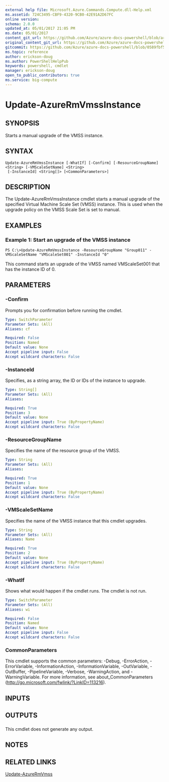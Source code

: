 ```yaml
---
external help file: Microsoft.Azure.Commands.Compute.dll-Help.xml
ms.assetid: 724C3495-CBF9-4320-9CB0-42E91A2D67FC
online version:
schema: 2.0.0
updated_at: 05/01/2017 21:05 PM
ms.date: 05/01/2017
content_git_url: https://github.com/Azure/azure-docs-powershell/blob/armsql/azureps-cmdlets-docs/ResourceManager/AzureRM.Compute/v2.1.0/Update-AzureRmVmssInstance.md
original_content_git_url: https://github.com/Azure/azure-docs-powershell/blob/armsql/azureps-cmdlets-docs/ResourceManager/AzureRM.Compute/v2.1.0/Update-AzureRmVmssInstance.md
gitcommit: https://github.com/Azure/azure-docs-powershell/blob/0589fbf53d27e39e0cf445261d29c64fb0859d62
ms.topic: reference
author: erickson-doug
ms.author: PowerShellHelpPub
keywords: powershell, cmdlet
manager: erickson-doug
open_to_public_contributors: true
ms.service: big-compute
---
```


# Update-AzureRmVmssInstance

## SYNOPSIS
Starts a manual upgrade of the VMSS instance.

## SYNTAX

```
Update-AzureRmVmssInstance [-WhatIf] [-Confirm] [-ResourceGroupName] <String> [-VMScaleSetName] <String>
 [-InstanceId] <String[]> [<CommonParameters>]
```

## DESCRIPTION
The Update-AzureRmVmssInstance cmdlet starts a manual upgrade of the specified Virtual Machine Scale Set (VMSS) instance.
This is used when the upgrade policy on the VMSS Scale Set is set to manual.

## EXAMPLES

### Example 1: Start an upgrade of the VMSS instance
```
PS C:\>Update-AzureRmVmssInstance -ResourceGroupName "Group011" -VMScaleSetName "VMScaleSet001" -InstanceId "0"
```

This command starts an upgrade of the VMSS named VMScaleSet001 that has the instance ID of 0.

## PARAMETERS

### -Confirm
Prompts you for confirmation before running the cmdlet.

```yaml
Type: SwitchParameter
Parameter Sets: (All)
Aliases: cf

Required: False
Position: Named
Default value: None
Accept pipeline input: False
Accept wildcard characters: False
```

### -InstanceId
Specifies, as a string array, the ID or IDs of the instance to upgrade.

```yaml
Type: String[]
Parameter Sets: (All)
Aliases: 

Required: True
Position: 3
Default value: None
Accept pipeline input: True (ByPropertyName)
Accept wildcard characters: False
```

### -ResourceGroupName
Specifies the name of the resource group of the VMSS.

```yaml
Type: String
Parameter Sets: (All)
Aliases: 

Required: True
Position: 1
Default value: None
Accept pipeline input: True (ByPropertyName)
Accept wildcard characters: False
```

### -VMScaleSetName
Specifies the name of the VMSS instance that this cmdlet upgrades.

```yaml
Type: String
Parameter Sets: (All)
Aliases: Name

Required: True
Position: 2
Default value: None
Accept pipeline input: True (ByPropertyName)
Accept wildcard characters: False
```

### -WhatIf
Shows what would happen if the cmdlet runs. The cmdlet is not run.

```yaml
Type: SwitchParameter
Parameter Sets: (All)
Aliases: wi

Required: False
Position: Named
Default value: None
Accept pipeline input: False
Accept wildcard characters: False
```

### CommonParameters
This cmdlet supports the common parameters: -Debug, -ErrorAction, -ErrorVariable, -InformationAction, -InformationVariable, -OutVariable, -OutBuffer, -PipelineVariable, -Verbose, -WarningAction, and -WarningVariable. For more information, see about_CommonParameters (http://go.microsoft.com/fwlink/?LinkID=113216).

## INPUTS

## OUTPUTS

###  
This cmdlet does not generate any output.

## NOTES

## RELATED LINKS

[Update-AzureRmVmss](./Update-AzureRmVmss.md)


